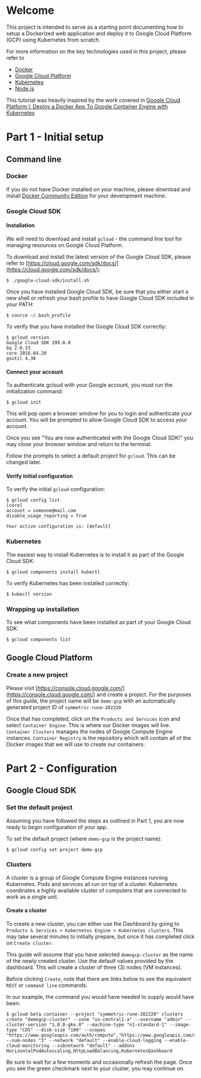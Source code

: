 # Welcome
This project is intended to serve as a starting point documenting how to setup a Dockerized web application and deploy it to Google Cloud Platform (GCP) using Kubernetes from scratch.

For more information on the key technologies used in this project, please refer to
+ [Docker](https://www.docker.com)
+ [Google Cloud Platform](https://cloud.google.com/)
+ [Kubernetes](https://kubernetes.io)
+ [Node.js](https://nodejs.org/)

This tutorial was heavily inspired by the work covered in [Google Cloud Platform I: Deploy a Docker App To Google Container Engine with Kubernetes](https://scotch.io/tutorials/google-cloud-platform-i-deploy-a-docker-app-to-google-container-engine-with-kubernetes)

# Part 1 - Initial setup
## Command line
### Docker
If you do not have Docker installed on your machine, please download and install [Docker Community Edition](https://www.docker.com/community-edition) for your development machine.

### Google Cloud SDK
#### Installation
We will need to download and install `gcloud` - the command line tool for managing resources on Google Cloud Platform.

To download and install the latest version of the Google Cloud SDK, please refer to [https://cloud.google.com/sdk/docs/](https://cloud.google.com/sdk/docs/):

    $ ./google-cloud-sdk/install.sh

Once you have installed Google Cloud SDK, be sure that you either start a new shell or refresh your bash profile to have Google Cloud SDK included in your PATH:

    $ source ~/.bash_profile

To verify that you have installed the Google Cloud SDK correctly:

    $ gcloud version
    Google Cloud SDK 199.0.0
    bq 2.0.33
    core 2018.04.20
    gsutil 4.30

#### Connect your account
To authenticate gcloud with your Google account, you must run the initialization command:

    $ gcloud init

This will pop open a browser window for you to login and authenticate your account. You will be prompted to allow Google Cloud SDK to access your account.

Once you see "You are now authenticated with the Google Cloud SDK!" you may close your browser window and return to the terminal.

Follow the prompts to select a default project for `gcloud`. This can be changed later.

#### Verify initial configuration
To verify the initial `gcloud` configuration:

    $ gcloud config list
    [core]
    account = someone@mail.com
    disable_usage_reporting = True

    Your active configuration is: [default]
    
### Kubernetes
The easiest way to install Kubernetes is to install it as part of the Google Cloud SDK:

    $ gcloud components install kubectl

To verify Kubernetes has been installed correctly:

    $ kubectl version

### Wrapping up installation
To see what components have been installed as part of your Google Cloud SDK:

    $ gcloud components list

## Google Cloud Platform
### Create a new project
Please visit [https://console.cloud.google.com/](https://console.cloud.google.com/) and create a project. For the purposes of this guide, the project name will be `demo-gcp` with an automatically generated project ID of `symmetric-rune-202220`

Once that has completed, click on the `Products and Services` icon and select `Container Engine`. This is where our Docker images will live. `Container Clusters` manages the nodes of Google Compute Engine instances. `Container Registry` is the repository which will contain all of the Docker images that we will use to create our containers.

# Part 2 - Configuration
## Google Cloud SDK
### Set the default project
Assuming you have followed the steps as outlined in Part 1, you are now ready to begin configuration of your app.

To set the default project (where `demo-gcp` is the project name):

    $ gcloud config set project demo-gcp

### Clusters
A cluster is a group of Google Compute Engine instances running Kubernetes. Pods and services all run on top of a cluster. Kubernetes coordinates a highly available cluster of computers that are connected to work as a single unit.

#### Create a cluster
To create a new cluster, you can either use the Dashboard by going to `Products & Services > Kubernetes Engine > Kubernetes clusters`. This may take several minutes to initially prepare, but once it has completed click on `Create cluster`.

This guide will assume that you have selected `demogcp-cluster` as the name of the newly created cluster. Use the default values provided by the dashboard. This will create a cluster of three (3) nodes (VM instances).

Before clicking `Create`, note that there are links below to see the equivalent `REST` or `command line` commands. 

In our example, the command you would have needed to supply would have been:

    $ gcloud beta container --project "symmetric-rune-202220" clusters create "demogcp-cluster" --zone "us-central1-a" --username "admin" --cluster-version "1.8.8-gke.0" --machine-type "n1-standard-1" --image-type "COS" --disk-size "100" --scopes "https://www.googleapis.com/auth/compute","https://www.googleapis.com/auth/devstorage.read_only","https://www.googleapis.com/auth/logging.write","https://www.googleapis.com/auth/monitoring","https://www.googleapis.com/auth/servicecontrol","https://www.googleapis.com/auth/service.management.readonly","https://www.googleapis.com/auth/trace.append" --num-nodes "3" --network "default" --enable-cloud-logging --enable-cloud-monitoring --subnetwork "default" --addons HorizontalPodAutoscaling,HttpLoadBalancing,KubernetesDashboard

Be sure to wait for a few moments and occasionally refresh the page. Once you see the green checkmark next to your cluster, you may continue on.
